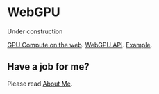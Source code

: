 ﻿# WebGPU
Under construction

[GPU Compute on the web](https://web.dev/gpu-compute/).
[WebGPU API](https://raw.githack.com/anhr/WebGPU/master/jsdoc/index.html).
[Example](https://raw.githack.com/anhr/WebGPU/master/Examples/index.html).

 ## Have a job for me?
Please read [About Me](https://anhr.github.io/AboutMe/).
